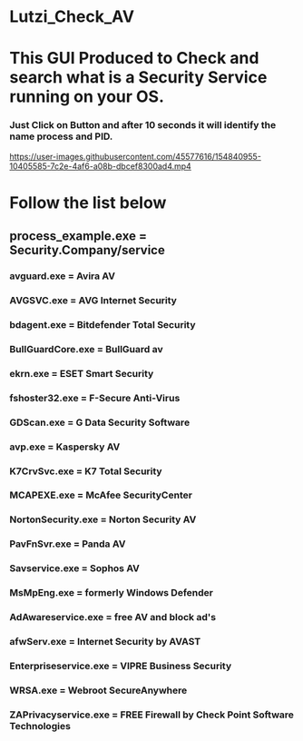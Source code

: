 # Lutzi_Check_AV
# This GUI Produced to Check and search what is a Security Service running on your OS.

### Just Click on Button and after 10 seconds it will identify the name process and PID.


https://user-images.githubusercontent.com/45577616/154840955-10405585-7c2e-4af6-a08b-dbcef8300ad4.mp4


# Follow the list below
## process_example.exe = Security.Company/service

### avguard.exe = Avira AV
### AVGSVC.exe = AVG Internet Security
### bdagent.exe = Bitdefender Total Security
### BullGuardCore.exe = BullGuard av
### ekrn.exe = ESET Smart Security
### fshoster32.exe = F-Secure Anti-Virus
### GDScan.exe = G Data Security Software
### avp.exe = Kaspersky AV
### K7CrvSvc.exe = K7 Total Security
### MCAPEXE.exe = McAfee SecurityCenter
### NortonSecurity.exe = Norton Security AV
### PavFnSvr.exe = Panda AV
### Savservice.exe = Sophos AV
### MsMpEng.exe = formerly Windows Defender
### AdAwareservice.exe = free AV and block ad's
### afwServ.exe = Internet Security by AVAST
### Enterpriseservice.exe = VIPRE Business Security
### WRSA.exe = Webroot SecureAnywhere
### ZAPrivacyservice.exe = FREE Firewall by Check Point Software Technologies
